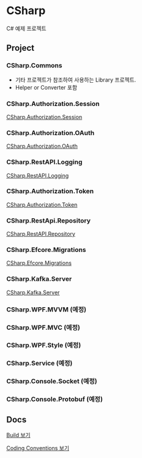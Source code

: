 # CSharp

C# 예제 프로젝트

## Project

### CSharp.Commons

- 기타 프로젝트가 참조하여 사용하는 Library 프로젝트.
- Helper or Converter 포함

### CSharp.Authorization.Session

[CSharp.Authorization.Session](docs/CSHARP.AUTHORIZATION.SESSION.md)

### CSharp.Authorization.OAuth

[CSharp.Authorization.OAuth](docs/CSHARP.AUTHORIZATION.OAUTH.md)

### CSharp.RestAPI.Logging

[CSharp.RestAPI.Logging](docs/CSHARP.RESTAPI.LOGGING.md)

### CSharp.Authorization.Token

[CSharp.Authorization.Token](docs/CSHARP.AUTHORIZATION.TOKEN.md)

### CSharp.RestApi.Repository

[CSharp.RestAPI.Repository](docs/CSHARP.AUTHORIZATION.TOKEN.md)

### CSharp.Efcore.Migrations

[CSharp.Efcore.Migrations](docs/CSHARP.RESTAPI.REPOSITORY.md)

### CSharp.Kafka.Server

[CSharp.Kafka.Server](docs/CSHARP.KAFKA.SERVER.md)

### CSharp.WPF.MVVM (예정)

### CSharp.WPF.MVC (예정)

### CSharp.WPF.Style (예정)

### CSharp.Service (예정)

### CSharp.Console.Socket (예정)

### CSharp.Console.Protobuf (예정)

## Docs

[Build 보기](docs/BUILD.md)

[Coding Conventions 보기](docs/CONVENTIONS.md)
